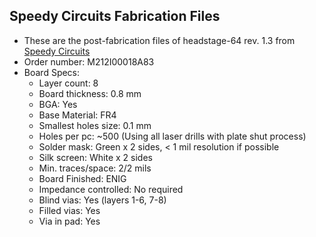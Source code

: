 ## Speedy Circuits Fabrication Files

- These are the post-fabrication files of headstage-64 rev. 1.3 from [Speedy
  Circuits](http://www.speedy-circuits.com.tw/)
- Order number: M212I00018A83
- Board Specs:
  - Layer count: 8
  - Board thickness: 0.8 mm
  - BGA: Yes
  - Base Material: FR4
  - Smallest holes size: 0.1 mm
  - Holes per pc:  ~500 (Using all laser drills with plate shut process)
  - Solder mask: Green x 2 sides, < 1 mil resolution if possible
  - Silk screen: White x 2 sides
  - Min. traces/space: 2/2 mils
  - Board Finished: ENIG
  - Impedance controlled: No required
  - Blind vias: Yes (layers 1-6, 7-8)
  - Filled vias: Yes
  - Via in pad: Yes


